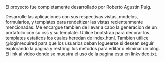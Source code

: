 El proyecto fue completamente desarrollado por Roberto Agustin Puig.

Desarrolle las aplicaciones con sus respectivas vistas, modelos, formularios, y templates para rendeitizar las vistas recientenmente mencionadas. Me encargue tambien de llevar a cabo la generacion de un portafolio con su css y su template. Utilice bootstrap para decorar los templates estaticos los cuales heredan de index.html. Tambien utilice @loginrequired para que los usuarios deban loguearse si desean seguir explorando la pagina y restringi los metodos para editar o eliminar un blog. El link al video donde se muestra el uso de la pagina esta en linkvideo.txt.